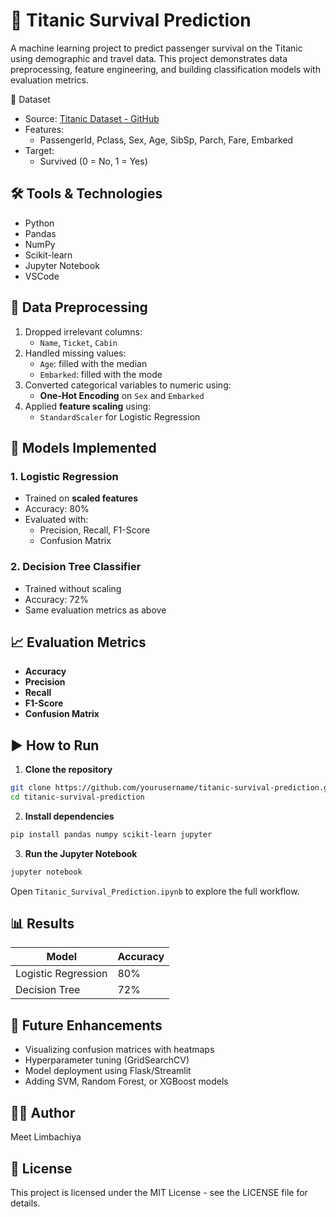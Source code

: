 # 🚢 Titanic Survival Prediction

A machine learning project to predict passenger survival on the Titanic using demographic and travel data. This project demonstrates data preprocessing, feature engineering, and building classification models with evaluation metrics.

📂 Dataset

- Source: [Titanic Dataset - GitHub](https://raw.githubusercontent.com/datasciencedojo/datasets/master/titanic.csv)
- Features:
  - PassengerId, Pclass, Sex, Age, SibSp, Parch, Fare, Embarked
- Target:
  - Survived (0 = No, 1 = Yes)

## 🛠️ Tools & Technologies

- Python
- Pandas
- NumPy
- Scikit-learn
- Jupyter Notebook
- VSCode

## 🧹 Data Preprocessing

1. Dropped irrelevant columns:
   - `Name`, `Ticket`, `Cabin`
2. Handled missing values:
   - `Age`: filled with the median
   - `Embarked`: filled with the mode
3. Converted categorical variables to numeric using:
   - **One-Hot Encoding** on `Sex` and `Embarked`
4. Applied **feature scaling** using:
   - `StandardScaler` for Logistic Regression

## 🤖 Models Implemented

### 1. Logistic Regression
- Trained on **scaled features**
- Accuracy: 80%
- Evaluated with:
  - Precision, Recall, F1-Score
  - Confusion Matrix

### 2. Decision Tree Classifier
- Trained without scaling
- Accuracy: 72%
- Same evaluation metrics as above

## 📈 Evaluation Metrics

- **Accuracy**
- **Precision**
- **Recall**
- **F1-Score**
- **Confusion Matrix**

## ▶️ How to Run

1. **Clone the repository**
```bash
git clone https://github.com/yourusername/titanic-survival-prediction.git
cd titanic-survival-prediction
````

2. **Install dependencies**

```bash
pip install pandas numpy scikit-learn jupyter
```

3. **Run the Jupyter Notebook**

```bash
jupyter notebook
```

Open `Titanic_Survival_Prediction.ipynb` to explore the full workflow.

## 📊 Results

| Model               | Accuracy |
| ------------------- | -------- |
| Logistic Regression | 80%      |
| Decision Tree       | 72%      |

## 🚀 Future Enhancements

* Visualizing confusion matrices with heatmaps
* Hyperparameter tuning (GridSearchCV)
* Model deployment using Flask/Streamlit
* Adding SVM, Random Forest, or XGBoost models

## 👨‍💻 Author

Meet Limbachiya

## 📜 License

This project is licensed under the MIT License - see the LICENSE file for details.
